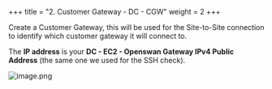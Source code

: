 +++
title = "2. Customer Gateway - DC - CGW"
weight = 2
+++


Create a Customer Gateway, this will be used for the Site-to-Site connection to identify which customer gateway it will connect to.


The **IP address** is your **DC - EC2 - Openswan Gateway IPv4 Public Address** (the same one we used for the SSH check).


![image.png](/images/005-v-prepare-for-site-to-site-vpn-aws-to-dc/25-854559-image.png)


